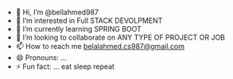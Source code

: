 - 👋 Hi, I’m @bellahmed987
- 👀 I’m interested in Full STACK DEVOLPMENT
- 🌱 I’m currently learning SPRING BOOT
- 💞️ I’m looking to collaborate on ANY TYPE OF PROJECT OR JOB
- 📫 How to reach me belalahmed.cs987@gmail.com
- 😄 Pronouns: ...
- ⚡ Fun fact: ... eat sleep repeat

<!---
bellahmed987/bellahmed987 is a ✨ special ✨ repository because its `README.md` (this file) appears on your GitHub profile.
You can click the Preview link to take a look at your changes.
--->
